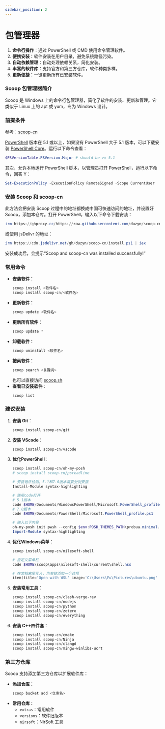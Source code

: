 ```yaml
---
sidebar_position: 2
---
```


# 包管理器
1. **命令行操作**：通过 PowerShell 或 CMD 使用命令管理软件。
2. **便携安装**：软件安装在用户目录，避免系统路径污染。
3. **自动依赖管理**：自动处理依赖关系，简化安装。
4. **丰富的软件库**：支持官方和第三方仓库，软件种类多样。
5. **更新便捷**：一键更新所有已安装软件。

### Scoop 包管理器简介

Scoop 是 Windows 上的命令行包管理器，简化了软件的安装、更新和管理。它类似于 Linux 上的 apt 或 yum，专为 Windows 设计。

### 前提条件
参考：[scoop-cn](https://github.com/duzyn/scoop-cn)

[PowerShell](https://learn.microsoft.com/zh-cn/powershell/) 版本在 5.1 或以上，如果没有 PowerShell 大于 5.1 版本，可以下载安装 [PowerShell Core](https://github.com/PowerShell/PowerShell)。运行以下命令查看：

```powershell
$PSVersionTable.PSVersion.Major # should be >= 5.1
```

其次，允许本地运行 PowerShell 脚本，以管理员打开 PowerShell，运行以下命令，回答 Y：

```powershell
Set-ExecutionPolicy -ExecutionPolicy RemoteSigned -Scope CurrentUser
```

### 安装 Scoop 和 scoop-cn

此方法会把安装 Scoop 过程中的地址都换成中国可快速访问的地址，并设置好 Scoop，添加本仓库。打开 PowerShell，输入以下命令下载安装：

```powershell
irm https://ghproxy.cc/https://raw.githubusercontent.com/duzyn/scoop-cn/master/install.ps1 | iex
```

或使用 jsDelivr 的地址：

```powershell
irm https://cdn.jsdelivr.net/gh/duzyn/scoop-cn/install.ps1 | iex
```

安装成功后，会提示“Scoop and scoop-cn was installed successfully!”

### 常用命令

- **安装软件**：
  ```powershell
  scoop install <软件名>
  scoop install scoop-cn/<软件名>
  ```
- **更新软件**：
  ```powershell
  scoop update <软件名>
  ```
- **更新所有软件**：
  ```powershell
  scoop update *
  ```
- **卸载软件**：
  ```powershell
  scoop uninstall <软件名>
  ```
- **搜索软件**：
  ```powershell
  scoop search <关键词>
  ```
  也可以直接访问 [scoop.sh](https://scoop.sh/)
- **查看已安装软件**：
  ```powershell
  scoop list
  ```

### 建议安装

1. **安装 Git**：
    ```powershell
    scoop install scoop-cn/git
    ```
2. **安装 VScode**：
    ```powershell
    scoop install scoop-cn/vscode
    ```
3. **优化PowerShell**：
    ```powershell
    scoop install scoop-cn/oh-my-posh
    # scoop install scoop-cn/psreadline
    
    # 安装语法检测，5.1和7.0版本需要分别安装
    Install-Module syntax-highlighting

    # 使用code打开
    # 5.1版本
    code $HOME/Documents/WindowsPowerShell/Microsoft.PowerShell_profile.ps1
    # 7.0版本
    code $HOME/Documents/PowerShell/Microsoft.PowerShell_profile.ps1

    # 输入以下内容
    oh-my-posh init pwsh --config $env:POSH_THEMES_PATH\probua.minimal.omp.json | Invoke-Expression
    Import-Module syntax-highlighting
    ```
4. **优化Windows菜单**：
    ```powershell
    scoop install scoop-cn/nilesoft-shell

    # 自定义菜单栏
    code $HOME\scoop\apps\nilesoft-shell\current\shell.nss

    # 在文档末尾写入，为右键添加一个选项
    item(title='Open with WSL' image='C:\Users\Fu\Pictures\ubuntu.png' cmd-line='/K ubuntu -c zsh ')
    ```
5. **安装常用工具**：
    ```powershell
    scoop install scoop-cn/clash-verge-rev
    scoop install scoop-cn/nodejs
    scoop install scoop-cn/python
    scoop install scoop-cn/zotero
    scoop install scoop-cn/everything
    ```
6. **安装 C++四件套**：
    ```powershell
    scoop install scoop-cn/cmake
    scoop install scoop-cn/Ninja
    scoop install scoop-cn/clangd
    scoop install scoop-cn/mingw-winlibs-ucrt
    ```

### 第三方仓库

Scoop 支持添加第三方仓库以扩展软件库：

- **添加仓库**：
  ```powershell
  scoop bucket add <仓库名>
  ```
- **常用仓库**：
  - `extras`：常用软件
  - `versions`：软件旧版本
  - `nirsoft`：NirSoft 工具
